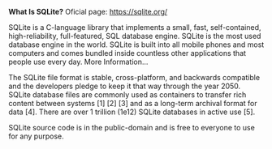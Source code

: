 **What Is SQLite?**
Oficial page: https://sqlite.org/

SQLite is a C-language library that implements a small, fast, self-contained, high-reliability, full-featured, SQL database engine. SQLite is the most used database engine in the world. SQLite is built into all mobile phones and most computers and comes bundled inside countless other applications that people use every day. More Information...

The SQLite file format is stable, cross-platform, and backwards compatible and the developers pledge to keep it that way through the year 2050. SQLite database files are commonly used as containers to transfer rich content between systems [1] [2] [3] and as a long-term archival format for data [4]. There are over 1 trillion (1e12) SQLite databases in active use [5].

SQLite source code is in the public-domain and is free to everyone to use for any purpose.